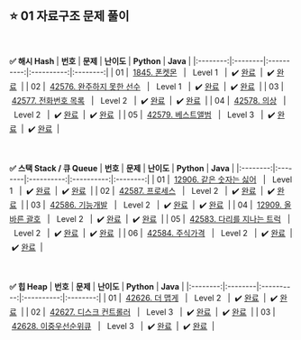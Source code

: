 ## ⭐️ 01 자료구조 문제 풀이

<br>

**✅ 해시 Hash**
| **번호** | **문제** | **난이도** | **Python** | **Java** |
|:--------:|:--------|:----------:|:----------:|:--------:|
| 01 | &nbsp;[1845. 폰켓몬](https://school.programmers.co.kr/learn/courses/30/lessons/1845)&nbsp;&nbsp; | &nbsp;&nbsp;Level 1&nbsp;&nbsp; | &nbsp;✔️ [완료](https://github.com/yuuforest/Algorithm/blob/main/03%20%ED%94%84%EB%A1%9C%EA%B7%B8%EB%9E%98%EB%A8%B8%EC%8A%A4/01%20%EC%9E%90%EB%A3%8C%EA%B5%AC%EC%A1%B0/Python/Prob1845.py)&nbsp; | &nbsp;✔️ [완료](https://github.com/yuuforest/Algorithm/blob/main/03%20%ED%94%84%EB%A1%9C%EA%B7%B8%EB%9E%98%EB%A8%B8%EC%8A%A4/01%20%EC%9E%90%EB%A3%8C%EA%B5%AC%EC%A1%B0/Java/src/Prob1845.java)&nbsp; |
| 02 | &nbsp;[42576. 완주하지 못한 선수](https://school.programmers.co.kr/learn/courses/30/lessons/42576)&nbsp;&nbsp; | &nbsp;&nbsp;Level 1&nbsp;&nbsp; | &nbsp;✔️ [완료](https://github.com/yuuforest/Algorithm/blob/main/03%20%ED%94%84%EB%A1%9C%EA%B7%B8%EB%9E%98%EB%A8%B8%EC%8A%A4/01%20%EC%9E%90%EB%A3%8C%EA%B5%AC%EC%A1%B0/Python/Prob42576.py)&nbsp; | &nbsp;✔️ [완료](https://github.com/yuuforest/Algorithm/blob/main/03%20%ED%94%84%EB%A1%9C%EA%B7%B8%EB%9E%98%EB%A8%B8%EC%8A%A4/01%20%EC%9E%90%EB%A3%8C%EA%B5%AC%EC%A1%B0/Java/src/Prob42576.java)&nbsp; |
| 03 | &nbsp;[42577. 전화번호 목록](https://school.programmers.co.kr/learn/courses/30/lessons/42577)&nbsp;&nbsp; | &nbsp;&nbsp;Level 2&nbsp;&nbsp; | &nbsp;✔️ [완료](https://github.com/yuuforest/Algorithm/blob/main/03%20%ED%94%84%EB%A1%9C%EA%B7%B8%EB%9E%98%EB%A8%B8%EC%8A%A4/01%20%EC%9E%90%EB%A3%8C%EA%B5%AC%EC%A1%B0/Python/Prob42577.py)&nbsp; | &nbsp;✔️ [완료](https://github.com/yuuforest/Algorithm/blob/main/03%20%ED%94%84%EB%A1%9C%EA%B7%B8%EB%9E%98%EB%A8%B8%EC%8A%A4/01%20%EC%9E%90%EB%A3%8C%EA%B5%AC%EC%A1%B0/Java/src/Prob42577.java)&nbsp; |
| 04 | &nbsp;[42578. 의상](https://school.programmers.co.kr/learn/courses/30/lessons/42578)&nbsp;&nbsp; | &nbsp;&nbsp;Level 2&nbsp;&nbsp; | &nbsp;✔️ [완료](https://github.com/yuuforest/Algorithm/blob/main/03%20%ED%94%84%EB%A1%9C%EA%B7%B8%EB%9E%98%EB%A8%B8%EC%8A%A4/01%20%EC%9E%90%EB%A3%8C%EA%B5%AC%EC%A1%B0/Python/Prob42578.py)&nbsp; | &nbsp;✔️ [완료](https://github.com/yuuforest/Algorithm/blob/main/03%20%ED%94%84%EB%A1%9C%EA%B7%B8%EB%9E%98%EB%A8%B8%EC%8A%A4/01%20%EC%9E%90%EB%A3%8C%EA%B5%AC%EC%A1%B0/Java/src/Prob42578.java)&nbsp; |
| 05 | &nbsp;[42579. 베스트앨범](https://school.programmers.co.kr/learn/courses/30/lessons/42579)&nbsp;&nbsp; | &nbsp;&nbsp;Level 3&nbsp;&nbsp; | &nbsp;✔️ [완료](https://github.com/yuuforest/Algorithm/blob/main/03%20%ED%94%84%EB%A1%9C%EA%B7%B8%EB%9E%98%EB%A8%B8%EC%8A%A4/01%20%EC%9E%90%EB%A3%8C%EA%B5%AC%EC%A1%B0/Python/Prob42579.py)&nbsp; | &nbsp;✔️ [완료](https://github.com/yuuforest/Algorithm/blob/main/03%20%ED%94%84%EB%A1%9C%EA%B7%B8%EB%9E%98%EB%A8%B8%EC%8A%A4/01%20%EC%9E%90%EB%A3%8C%EA%B5%AC%EC%A1%B0/Java/src/Prob42579.java)&nbsp; |

<br>

**✅ 스택 Stack / 큐 Queue**
| **번호** | **문제** | **난이도** | **Python** | **Java** |
|:--------:|:--------|:----------:|:----------:|:--------:|
| 01 | &nbsp;[12906. 같은 숫자는 싫어](https://school.programmers.co.kr/learn/courses/30/lessons/12906)&nbsp;&nbsp; | &nbsp;&nbsp;Level 1&nbsp;&nbsp; | &nbsp;✔️ [완료](https://github.com/yuuforest/Algorithm/blob/main/03%20%ED%94%84%EB%A1%9C%EA%B7%B8%EB%9E%98%EB%A8%B8%EC%8A%A4/01%20%EC%9E%90%EB%A3%8C%EA%B5%AC%EC%A1%B0/Python/Prob12906.py)&nbsp; | &nbsp;✔️ [완료](https://github.com/yuuforest/Algorithm/blob/main/03%20%ED%94%84%EB%A1%9C%EA%B7%B8%EB%9E%98%EB%A8%B8%EC%8A%A4/01%20%EC%9E%90%EB%A3%8C%EA%B5%AC%EC%A1%B0/Java/src/Prob12906.java)&nbsp; |
| 02 | &nbsp;[42587. 프로세스](https://school.programmers.co.kr/learn/courses/30/lessons/42587)&nbsp;&nbsp; | &nbsp;&nbsp;Level 2&nbsp;&nbsp; | &nbsp;✔️ [완료](https://github.com/yuuforest/Algorithm/blob/main/03%20%ED%94%84%EB%A1%9C%EA%B7%B8%EB%9E%98%EB%A8%B8%EC%8A%A4/01%20%EC%9E%90%EB%A3%8C%EA%B5%AC%EC%A1%B0/Python/Prob42587.py)&nbsp; | &nbsp;✔️ [완료](https://github.com/yuuforest/Algorithm/blob/main/03%20%ED%94%84%EB%A1%9C%EA%B7%B8%EB%9E%98%EB%A8%B8%EC%8A%A4/01%20%EC%9E%90%EB%A3%8C%EA%B5%AC%EC%A1%B0/Java/src/Prob42587.java)&nbsp; |
| 03 | &nbsp;[42586. 기능개발](https://school.programmers.co.kr/learn/courses/30/lessons/42586)&nbsp;&nbsp; | &nbsp;&nbsp;Level 2&nbsp;&nbsp; | &nbsp;✔️ [완료](https://github.com/yuuforest/Algorithm/blob/main/03%20%ED%94%84%EB%A1%9C%EA%B7%B8%EB%9E%98%EB%A8%B8%EC%8A%A4/01%20%EC%9E%90%EB%A3%8C%EA%B5%AC%EC%A1%B0/Python/Prob42586.py)&nbsp; | &nbsp;✔️ [완료](https://github.com/yuuforest/Algorithm/blob/main/03%20%ED%94%84%EB%A1%9C%EA%B7%B8%EB%9E%98%EB%A8%B8%EC%8A%A4/01%20%EC%9E%90%EB%A3%8C%EA%B5%AC%EC%A1%B0/Java/src/Prob42586.java)&nbsp; |
| 04 | &nbsp;[12909. 올바른 괄호](https://school.programmers.co.kr/learn/courses/30/lessons/12909)&nbsp;&nbsp; | &nbsp;&nbsp;Level 2&nbsp;&nbsp; | &nbsp;✔️ [완료](https://github.com/yuuforest/Algorithm/blob/main/03%20%ED%94%84%EB%A1%9C%EA%B7%B8%EB%9E%98%EB%A8%B8%EC%8A%A4/01%20%EC%9E%90%EB%A3%8C%EA%B5%AC%EC%A1%B0/Python/Prob12909.py)&nbsp; | &nbsp;✔️ [완료](https://github.com/yuuforest/Algorithm/blob/main/03%20%ED%94%84%EB%A1%9C%EA%B7%B8%EB%9E%98%EB%A8%B8%EC%8A%A4/01%20%EC%9E%90%EB%A3%8C%EA%B5%AC%EC%A1%B0/Java/src/Prob12909.java)&nbsp; |
| 05 | &nbsp;[42583. 다리를 지나는 트럭](https://school.programmers.co.kr/learn/courses/30/lessons/42583)&nbsp;&nbsp; | &nbsp;&nbsp;Level 2&nbsp;&nbsp; | &nbsp;✔️ [완료](https://github.com/yuuforest/Algorithm/blob/main/03%20%ED%94%84%EB%A1%9C%EA%B7%B8%EB%9E%98%EB%A8%B8%EC%8A%A4/01%20%EC%9E%90%EB%A3%8C%EA%B5%AC%EC%A1%B0/Python/Prob42583.py)&nbsp; | &nbsp;✔️ [완료](https://github.com/yuuforest/Algorithm/blob/main/03%20%ED%94%84%EB%A1%9C%EA%B7%B8%EB%9E%98%EB%A8%B8%EC%8A%A4/01%20%EC%9E%90%EB%A3%8C%EA%B5%AC%EC%A1%B0/Java/src/Prob42583.java)&nbsp; |
| 06 | &nbsp;[42584. 주식가격](https://school.programmers.co.kr/learn/courses/30/lessons/42584)&nbsp;&nbsp; | &nbsp;&nbsp;Level 2&nbsp;&nbsp; | &nbsp;✔️ [완료](https://github.com/yuuforest/Algorithm/blob/main/03%20%ED%94%84%EB%A1%9C%EA%B7%B8%EB%9E%98%EB%A8%B8%EC%8A%A4/01%20%EC%9E%90%EB%A3%8C%EA%B5%AC%EC%A1%B0/Python/Prob42584.py)&nbsp; | &nbsp;✔️ [완료](https://github.com/yuuforest/Algorithm/blob/main/03%20%ED%94%84%EB%A1%9C%EA%B7%B8%EB%9E%98%EB%A8%B8%EC%8A%A4/01%20%EC%9E%90%EB%A3%8C%EA%B5%AC%EC%A1%B0/Java/src/Prob42584.java)&nbsp; |

<br>

**✅ 힙 Heap**
| **번호** | **문제** | **난이도** | **Python** | **Java** |
|:--------:|:--------|:----------:|:----------:|:--------:|
| 01 | &nbsp;[42626. 더 맵게](https://school.programmers.co.kr/learn/courses/30/lessons/42626)&nbsp;&nbsp; | &nbsp;&nbsp;Level 2&nbsp;&nbsp; | &nbsp;✔️ [완료](https://github.com/yuuforest/Algorithm/blob/main/03%20%ED%94%84%EB%A1%9C%EA%B7%B8%EB%9E%98%EB%A8%B8%EC%8A%A4/01%20%EC%9E%90%EB%A3%8C%EA%B5%AC%EC%A1%B0/Python/Prob42626.py)&nbsp; | &nbsp;✔️ [완료](https://github.com/yuuforest/Algorithm/blob/main/03%20%ED%94%84%EB%A1%9C%EA%B7%B8%EB%9E%98%EB%A8%B8%EC%8A%A4/01%20%EC%9E%90%EB%A3%8C%EA%B5%AC%EC%A1%B0/Java/src/Prob42626.java)&nbsp; |
| 02 | &nbsp;[42627. 디스크 컨트롤러](https://school.programmers.co.kr/learn/courses/30/lessons/42627)&nbsp;&nbsp; | &nbsp;&nbsp;Level 3&nbsp;&nbsp; | &nbsp;✔️ [완료](https://github.com/yuuforest/Algorithm/blob/main/03%20%ED%94%84%EB%A1%9C%EA%B7%B8%EB%9E%98%EB%A8%B8%EC%8A%A4/01%20%EC%9E%90%EB%A3%8C%EA%B5%AC%EC%A1%B0/Python/Prob42627.py)&nbsp; | &nbsp;✔️ [완료](https://github.com/yuuforest/Algorithm/blob/main/03%20%ED%94%84%EB%A1%9C%EA%B7%B8%EB%9E%98%EB%A8%B8%EC%8A%A4/01%20%EC%9E%90%EB%A3%8C%EA%B5%AC%EC%A1%B0/Java/src/Prob42627.java)&nbsp; |
| 03 | &nbsp;[42628. 이중우선순위큐](https://school.programmers.co.kr/learn/courses/30/lessons/42628)&nbsp;&nbsp; | &nbsp;&nbsp;Level 3&nbsp;&nbsp; | &nbsp;✔️ [완료](https://github.com/yuuforest/Algorithm/blob/main/03%20%ED%94%84%EB%A1%9C%EA%B7%B8%EB%9E%98%EB%A8%B8%EC%8A%A4/01%20%EC%9E%90%EB%A3%8C%EA%B5%AC%EC%A1%B0/Python/Prob42628.py)&nbsp; | &nbsp;✔️ [완료](https://github.com/yuuforest/Algorithm/blob/main/03%20%ED%94%84%EB%A1%9C%EA%B7%B8%EB%9E%98%EB%A8%B8%EC%8A%A4/01%20%EC%9E%90%EB%A3%8C%EA%B5%AC%EC%A1%B0/Java/src/Prob42628.java)&nbsp; |
